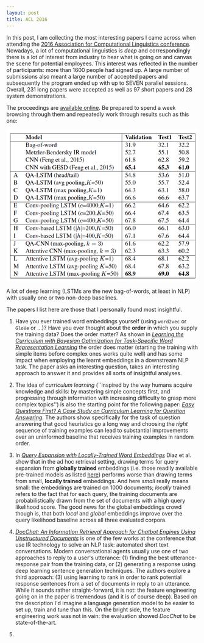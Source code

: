 ```yaml
---
layout: post
title: ACL 2016
---
```


In this post, I am collecting the most interesting papers I came across when attending
the [2016 Association for Computational Linguistics conference](http://acl2016.org/). 
Nowadays, a lot of computational linguistics is *deep* and correspondingly
there is a lot of interest from industry to hear what is going on and canvas the scene for potential employees. 
This interest was reflected in the number of participants: more than 1600 people had signed
up. A large number of submissions also meant a large number of accepted papers and subsequently
the program ended up with up to SEVEN parallel sessions.
Overall, 231 long papers were accepted as well as 97 short papers and 28 system demonstrations. 

The proceedings are [available online](http://aclweb.org/anthology/P/P16/). Be prepared to spend
a week browsing through them and repeatedly work through results such as this one:

<img src="../img/acl-example.png" width="600px">

A lot of deep learning (LSTMs are the new bag-of-words, at least in NLP) with usually one or two non-deep baselines.

The papers I list here are those that I personally found most insightful.

1. Have you ever trained word embeddings yourself (using `word2vec` or `GloVe` or ...)? Have you ever thought about the **order** in which you supply the training data? Does the order matter? As shown in [*Learning the Curriculum with Bayesian Optimization for Task-Specific Word Representation Learning*](http://aclweb.org/anthology/P/P16/P16-1013.pdf) the order does matter (starting the training with simple items before complex ones works quite well) and has some impact when employing the learnt embeddings in a downstream NLP task. The paper asks an interesting question, takes an interesting approach to answer it and provides all sorts of insightful analyses.

2. The idea of *curriculum learning* (``inspired by the way humans acquire knowledge and skills: by mastering simple concepts first, and progressing through information with increasing difficulty to grasp more complex topics'') is also the starting point for the following paper: [*Easy Questions First? A Case Study on Curriculum Learning for Question Answering*](http://aclweb.org/anthology/P/P16/P16-1043.pdf). The authors show specifically for the task of question answering that good heuristics go a long way and choosing the *right* sequence of training examples can lead to substantial improvements over an uninformed baseline that receives training examples in random order.


3. In [*Query Expansion with Locally-Trained Word Embeddings*](http://aclweb.org/anthology/P/P16/P16-1035.pdf) Diaz et al. show that in the ad hoc retrieval setting, drawing terms for query expansion from **globally trained** embeddings (i.e. those readily available pre-trained models as listed [here](https://github.com/3Top/word2vec-api#where-to-get-a-pretrained-models)) performs worse than drawing terms from small, **locally trained** embeddings. And here *small* really means small: the embeddings are trained on 1000 documents; *locally* trained refers to the fact that for each query, the training documents are probabilistically drawn from the set of documents with a high query likelihood score. The good news for the global embeddings crowd though is, that both *local* and *global* embeddings improve over the query likelihood baseline across all three evaluated corpora.

4. [*DocChat: An Information Retrieval Approach for Chatbot Engines Using Unstructured Documents*](http://aclweb.org/anthology/P/P16/P16-1049.pdf) is one of the few works at the conference that use IR technology to solve an NLP task: automated short text conversations. Modern conversational agents usually use one of two approaches to reply to a user's utterance: (1) finding the best utterance-response pair from the training data, or (2) generating a response using deep learning sentence generation techniques. The authors explore a third approach: (3) using learning to rank in order to rank potential response sentences from a set of documents in reply to an utterance. While it sounds rather straight-forward, it is not: the feature engineering going on in the paper is tremendous (and it is of course deep). Based on the description I'd imagine a language generation model to be easier to set up, train and tune than this. On the bright side, the feature engineering work was not in vain: the evaluation showed *DocChat* to be state-of-the-art.

5. 






